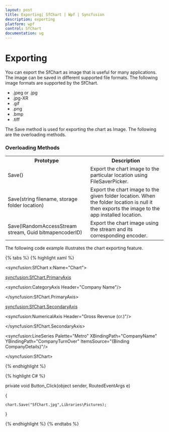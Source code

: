 ```yaml
---
layout: post
title: Exporting| SfChart | Wpf | Syncfusion
description: exporting
platform: wpf
control: SfChart
documentation: ug
---
```


# Exporting

You can export the SfChart as image that is useful for many applications. The image can be saved in different supported file formats. The following image formats are supported by the SfChart.

* .jpeg or .jpg
* .jpg-XR
* .gif
* .png
* .bmp
* .tiff



The Save method is used for exporting the chart as Image. The following are the overloading methods.

### Overloading Methods

<table>
<tr>
<th>
Prototype</th><th>
Description</th></tr>
<tr>
<td>
Save()</td><td>
Export the chart image to the particular location using FileSaverPicker.</td></tr>
<tr>
<td>
Save(string filename, storage folder location)</td><td>
Export the chart image to the given folder location. When the folder location is null it then exports the image to the app installed location.</td></tr>
<tr>
<td>
Save(IRandomAccessStream stream, Guid bitmapencoderID)</td><td>
Export the chart image using the stream and its corresponding encoder.</td></tr>
</table>


The following code example illustrates the chart exporting feature.

{% tabs %}
{% highlight xaml %}



<syncfusion:SfChart x:Name="Chart">

<syncfusion:SfChart.PrimaryAxis>

<syncfusion:CategoryAxis  Header="Company Name"/>

</syncfusion:SfChart.PrimaryAxis>



<syncfusion:SfChart.SecondaryAxis>

<syncfusion:NumericalAxis  Header="Gross Revenue (cr.)"/>

</syncfusion:SfChart.SecondaryAxis>



<syncfusion:LineSeries  Palette="Metro"   XBindingPath="CompanyName" YBindingPath="CompanyTurnOver" ItemsSource="{Binding CompanyDetails}"/>



</syncfusion:SfChart>



{% endhighlight %}

{% highlight C# %}


private void Button_Click(object sender, RoutedEventArgs e)

{

    chart.Save("SfChart.jpg",Libraries\Pictures);



}


{% endhighlight %}
{% endtabs %}
